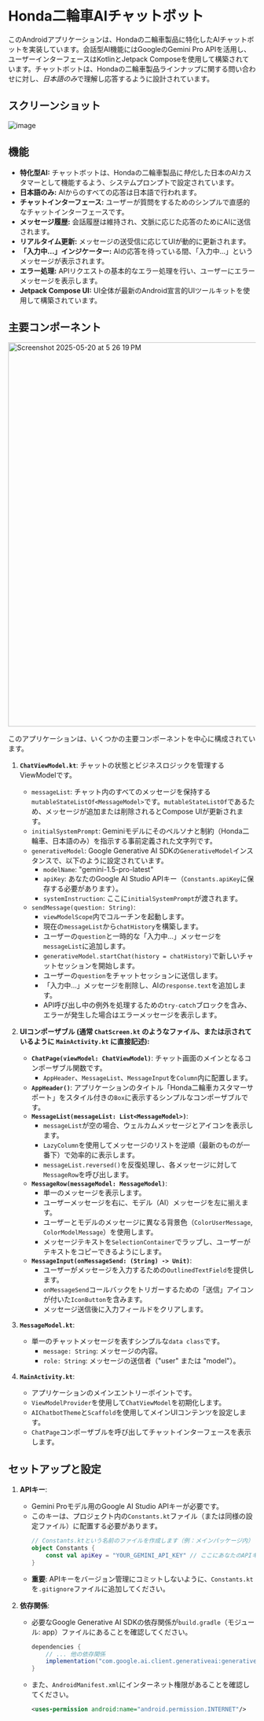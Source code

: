 # Honda二輪車AIチャットボット

このAndroidアプリケーションは、Hondaの二輪車製品に特化したAIチャットボットを実装しています。会話型AI機能にはGoogleのGemini Pro APIを活用し、ユーザーインターフェースはKotlinとJetpack Composeを使用して構築されています。チャットボットは、Hondaの二輪車製品ラインナップに関する問い合わせに対し、*日本語のみ*で理解し応答するように設計されています。

## スクリーンショット

![image](https://github.com/user-attachments/assets/2db9a738-3a45-4523-aa85-a7ce4612720c)

## 機能

*   **特化型AI:** チャットボットは、Hondaの二輪車製品に*特化*した日本のAIカスタマーとして機能するよう、システムプロンプトで設定されています。
*   **日本語のみ:** AIからのすべての応答は日本語で行われます。
*   **チャットインターフェース:** ユーザーが質問をするためのシンプルで直感的なチャットインターフェースです。
*   **メッセージ履歴:** 会話履歴は維持され、文脈に応じた応答のためにAIに送信されます。
*   **リアルタイム更新:** メッセージの送受信に応じてUIが動的に更新されます。
*   **「入力中...」インジケーター:** AIの応答を待っている間、「入力中...」というメッセージが表示されます。
*   **エラー処理:** APIリクエストの基本的なエラー処理を行い、ユーザーにエラーメッセージを表示します。
*   **Jetpack Compose UI:** UI全体が最新のAndroid宣言的UIツールキットを使用して構築されています。

## 主要コンポーネント

<img width="782" alt="Screenshot 2025-05-20 at 5 26 19 PM" src="https://github.com/user-attachments/assets/d30e6a39-2cdd-44ff-94af-c35b8cf3fb5e" />

このアプリケーションは、いくつかの主要コンポーネントを中心に構成されています。

1.  **`ChatViewModel.kt`**: チャットの状態とビジネスロジックを管理するViewModelです。
    *   `messageList`: チャット内のすべてのメッセージを保持する`mutableStateListOf<MessageModel>`です。`mutableStateListOf`であるため、メッセージが追加または削除されるとCompose UIが更新されます。
    *   `initialSystemPrompt`: Geminiモデルにそのペルソナと制約（Honda二輪車、日本語のみ）を指示する事前定義された文字列です。
    *   `generativeModel`: Google Generative AI SDKの`GenerativeModel`インスタンスで、以下のように設定されています。
        *   `modelName`: "gemini-1.5-pro-latest"
        *   `apiKey`: あなたのGoogle AI Studio APIキー（`Constants.apiKey`に保存する必要があります）。
        *   `systemInstruction`: ここに`initialSystemPrompt`が渡されます。
    *   `sendMessage(question: String)`:
        *   `viewModelScope`内でコルーチンを起動します。
        *   現在の`messageList`から`chatHistory`を構築します。
        *   ユーザーの`question`と一時的な「入力中...」メッセージを`messageList`に追加します。
        *   `generativeModel.startChat(history = chatHistory)`で新しいチャットセッションを開始します。
        *   ユーザーの`question`をチャットセッションに送信します。
        *   「入力中...」メッセージを削除し、AIの`response.text`を追加します。
        *   API呼び出し中の例外を処理するための`try-catch`ブロックを含み、エラーが発生した場合はエラーメッセージを表示します。

2.  **UIコンポーザブル (通常 `ChatScreen.kt` のようなファイル、または示されているように `MainActivity.kt` に直接記述):**
    *   **`ChatPage(viewModel: ChatViewModel)`**: チャット画面のメインとなるコンポーザブル関数です。
        *   `AppHeader`、`MessageList`、`MessageInput`を`Column`内に配置します。
    *   **`AppHeader()`**: アプリケーションのタイトル「Honda二輪車カスタマーサポート」をスタイル付きの`Box`に表示するシンプルなコンポーザブルです。
    *   **`MessageList(messageList: List<MessageModel>)`**:
        *   `messageList`が空の場合、ウェルカムメッセージとアイコンを表示します。
        *   `LazyColumn`を使用してメッセージのリストを逆順（最新のものが一番下）で効率的に表示します。
        *   `messageList.reversed()`を反復処理し、各メッセージに対して`MessageRow`を呼び出します。
    *   **`MessageRow(messageModel: MessageModel)`**:
        *   単一のメッセージを表示します。
        *   ユーザーメッセージを右に、モデル（AI）メッセージを左に揃えます。
        *   ユーザーとモデルのメッセージに異なる背景色（`ColorUserMessage`, `ColorModelMessage`）を使用します。
        *   メッセージテキストを`SelectionContainer`でラップし、ユーザーがテキストをコピーできるようにします。
    *   **`MessageInput(onMessageSend: (String) -> Unit)`**:
        *   ユーザーがメッセージを入力するための`OutlinedTextField`を提供します。
        *   `onMessageSend`コールバックをトリガーするための「送信」アイコンが付いた`IconButton`を含みます。
        *   メッセージ送信後に入力フィールドをクリアします。

3.  **`MessageModel.kt`**:
    *   単一のチャットメッセージを表すシンプルな`data class`です。
        *   `message: String`: メッセージの内容。
        *   `role: String`: メッセージの送信者（"user" または "model"）。

4.  **`MainActivity.kt`**:
    *   アプリケーションのメインエントリーポイントです。
    *   `ViewModelProvider`を使用して`ChatViewModel`を初期化します。
    *   `AIChatbotTheme`と`Scaffold`を使用してメインUIコンテンツを設定します。
    *   `ChatPage`コンポーザブルを呼び出してチャットインターフェースを表示します。

## セットアップと設定

1.  **APIキー**:
    *   Gemini Proモデル用のGoogle AI Studio APIキーが必要です。
    *   このキーは、プロジェクト内の`Constants.kt`ファイル（または同様の設定ファイル）に配置する必要があります。
        ```kotlin
        // Constants.ktという名前のファイルを作成します（例：メインパッケージ内）
        object Constants {
            const val apiKey = "YOUR_GEMINI_API_KEY" // ここにあなたのAPIキーを入力
        }
        ```
    *   **重要**: APIキーをバージョン管理にコミットしないように、`Constants.kt`を`.gitignore`ファイルに追加してください。

2.  **依存関係**:
    *   必要なGoogle Generative AI SDKの依存関係が`build.gradle`（モジュール: app）ファイルにあることを確認してください。
        ```gradle
        dependencies {
            // ... 他の依存関係
            implementation("com.google.ai.client.generativeai:generativeai:0.3.0") // 最新バージョンを確認してください
        }
        ```
    *   また、`AndroidManifest.xml`にインターネット権限があることを確認してください。
        ```xml
        <uses-permission android:name="android.permission.INTERNET"/>
        ```
